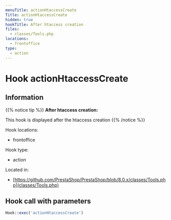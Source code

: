 ```yaml
---
menuTitle: actionHtaccessCreate
Title: actionHtaccessCreate
hidden: true
hookTitle: After htaccess creation
files:
  - classes/Tools.php
locations:
  - frontoffice
type:
  - action
---
```


# Hook actionHtaccessCreate

## Information

{{% notice tip %}}
**After htaccess creation:** 

This hook is displayed after the htaccess creation
{{% /notice %}}

Hook locations: 
  - frontoffice

Hook type: 
  - action

Located in: 
  - [https://github.com/PrestaShop/PrestaShop/blob/8.0.x/classes/Tools.php](classes/Tools.php)

## Hook call with parameters

```php
Hook::exec('actionHtaccessCreate')
```